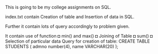 This is going to be my college assignments on SQL.

index.txt contain Creation of table and Insertion of data in SQL.

Further it contain lots of query accordingly to problem given.

It contain use of function
    ◘ min() and max()
    ◘ Joining of Table
    ◘ sum()
    ◘ Selection of particular data
Query for creation of table:
    CREATE TABLE STUDENTS
    (
    admno number(4),
    name VARCHAR(20)
    );

